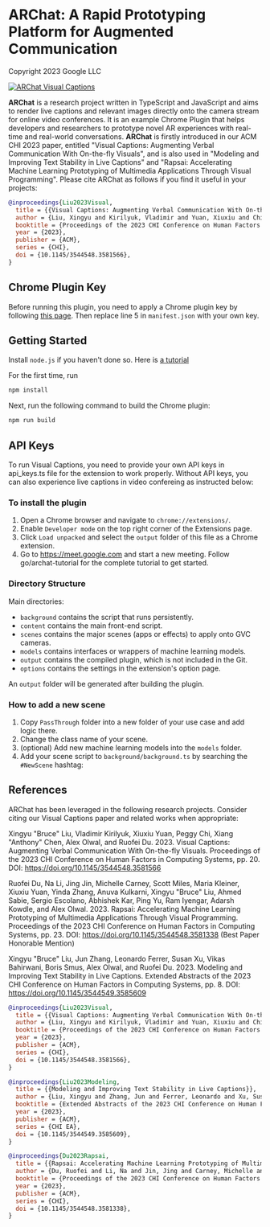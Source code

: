 # ARChat: A Rapid Prototyping Platform for Augmented Communication

Copyright 2023 Google LLC


[![ARChat Visual Captions](images/visual_captions_CHI2023.gif)](https://research.google/pubs/pub52074)


**ARChat** is a research project written in TypeScript and JavaScript and aims
to render live captions and relevant images directly onto the camera stream for
online video conferences. It is an example Chrome Plugin that helps developers
and researchers to prototype novel AR experiences with real-time and real-world
conversations. **ARChat** is firstly introduced in our ACM CHI 2023 paper,
entitled "Visual Captions: Augmenting Verbal Communication With On-the-fly
Visuals", and is also used in "Modeling and Improving Text Stability in Live
Captions" and "Rapsai: Accelerating Machine Learning Prototyping of Multimedia
Applications Through Visual Programming". Please cite ARChat as follows if you
find it useful in your projects:

```bibtex
@inproceedings{Liu2023Visual,
  title = {{Visual Captions: Augmenting Verbal Communication With On-the-fly Visuals}},
  author = {Liu, Xingyu and Kirilyuk, Vladimir and Yuan, Xiuxiu and Chi, Peggy and Chen, Xiang and Olwal, Alex and Du, Ruofei},
  booktitle = {Proceedings of the 2023 CHI Conference on Human Factors in Computing Systems},
  year = {2023},
  publisher = {ACM},
  series = {CHI},
  doi = {10.1145/3544548.3581566},
}
```

## Chrome Plugin Key

Before running this plugin, you need to apply a Chrome plugin key by following
[this page](https://developer.chrome.com/docs/extensions/mv3/manifest/key).
Then replace line 5 in `manifest.json` with your own key.

## Getting Started

Install `node.js` if you haven't done so. Here is
[a tutorial](https://changelog.com/posts/install-node-js-with-homebrew-on-os-x)

For the first time, run

```sh
npm install
```

Next, run the following command to build the Chrome plugin:

```sh
npm run build
```

## API Keys

To run Visual Captions, you need to provide your own API keys in api_keys.ts
file for the extension to work properly. Without API keys, you can also
experience live captions in video confereing as instructed below:

### To install the plugin

1.  Open a Chrome browser and navigate to `chrome://extensions/`.
2.  Enable `Developer mode` on the top right corner of the Extensions page.
3.  Click `Load unpacked` and select the `output` folder of this file as a
    Chrome extension.
4.  Go to https://meet.google.com and start a new meeting. Follow
    go/archat-tutorial for the complete tutorial to get started.

### Directory Structure

Main directories:

*   `background` contains the script that runs persistently.
*   `content` contains the main front-end script.
*   `scenes` contains the major scenes (apps or effects) to apply onto GVC
    cameras.
*   `models` contains interfaces or wrappers of machine learning models.
*   `output` contains the compiled plugin, which is not included in the Git.
*   `options` contains the settings in the extension's option page.

An `output` folder will be generated after building the plugin.

### How to add a new scene

1.  Copy `PassThrough` folder into a new folder of your use case and add logic
    there.
2.  Change the class name of your scene.
3.  (optional) Add new machine learning models into the `models` folder.
4.  Add your scene script to `background/background.ts` by searching the
    `#NewScene` hashtag:

## References

ARChat has been leveraged in the following research projects. Consider citing
our Visual Captions paper and related works when appropriate:

Xingyu "Bruce" Liu, Vladimir Kirilyuk, Xiuxiu Yuan, Peggy Chi, Xiang "Anthony"
Chen, Alex Olwal, and Ruofei Du. 2023. Visual Captions: Augmenting Verbal
Communication With On-the-fly Visuals. Proceedings of the 2023 CHI Conference on
Human Factors in Computing Systems, pp. 20. DOI:
https://doi.org/10.1145/3544548.3581566

Ruofei Du, Na Li, Jing Jin, Michelle Carney, Scott Miles, Maria Kleiner, Xiuxiu
Yuan, Yinda Zhang, Anuva Kulkarni, Xingyu "Bruce" Liu, Ahmed Sabie, Sergio
Escolano, Abhishek Kar, Ping Yu, Ram Iyengar, Adarsh Kowdle, and Alex Olwal.
2023. Rapsai: Accelerating Machine Learning Prototyping of Multimedia
Applications Through Visual Programming. Proceedings of the 2023 CHI Conference
on Human Factors in Computing Systems, pp. 23. DOI:
https://doi.org/10.1145/3544548.3581338 (Best Paper Honorable Mention)

Xingyu "Bruce" Liu, Jun Zhang, Leonardo Ferrer, Susan Xu, Vikas Bahirwani, Boris
Smus, Alex Olwal, and Ruofei Du. 2023. Modeling and Improving Text Stability in
Live Captions. Extended Abstracts of the 2023 CHI Conference on Human Factors in
Computing Systems, pp. 8. DOI: https://doi.org/10.1145/3544549.3585609

```bibtex
@inproceedings{Liu2023Visual,
  title = {{Visual Captions: Augmenting Verbal Communication With On-the-fly Visuals}},
  author = {Liu, Xingyu and Kirilyuk, Vladimir and Yuan, Xiuxiu and Chi, Peggy and Chen, Xiang and Olwal, Alex and Du, Ruofei},
  booktitle = {Proceedings of the 2023 CHI Conference on Human Factors in Computing Systems},
  year = {2023},
  publisher = {ACM},
  series = {CHI},
  doi = {10.1145/3544548.3581566},
}

@inproceedings{Liu2023Modeling,
  title = {{Modeling and Improving Text Stability in Live Captions}},
  author = {Liu, Xingyu and Zhang, Jun and Ferrer, Leonardo and Xu, Susan and Bahirwani, Vikas and Smus, Boris and Olwal, Alex and Du, Ruofei},
  booktitle = {Extended Abstracts of the 2023 CHI Conference on Human Factors in Computing Systems},
  year = {2023},
  publisher = {ACM},
  series = {CHI EA},
  doi = {10.1145/3544549.3585609},
}

@inproceedings{Du2023Rapsai,
  title = {{Rapsai: Accelerating Machine Learning Prototyping of Multimedia Applications Through Visual Programming}},
  author = {Du, Ruofei and Li, Na and Jin, Jing and Carney, Michelle and Miles, Scott and Kleiner, Maria and Yuan, Xiuxiu and Zhang, Yinda and Kulkarni, Anuva and Liu, Xingyu and Sabie, Ahmed and Escolano, Sergio and Kar, Abhishek and Yu, Ping and Iyengar, Ram and Kowdle, Adarsh and Olwal, Alex},
  booktitle = {Proceedings of the 2023 CHI Conference on Human Factors in Computing Systems},
  year = {2023},
  publisher = {ACM},
  series = {CHI},
  doi = {10.1145/3544548.3581338},
}
```
